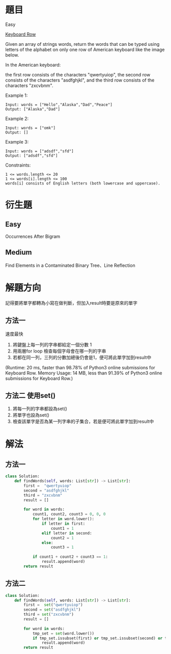# 題目
Easy

[Keyboard Row](https://leetcode.com/problems/keyboard-row/submissions/)

Given an array of strings words, return the words that can be typed using letters of the alphabet on only one row of American keyboard like the image below.

In the American keyboard:

the first row consists of the characters "qwertyuiop",
the second row consists of the characters "asdfghjkl", and
the third row consists of the characters "zxcvbnm".

Example 1:
```
Input: words = ["Hello","Alaska","Dad","Peace"]
Output: ["Alaska","Dad"]
```
Example 2:
```
Input: words = ["omk"]
Output: []
```
Example 3:
```
Input: words = ["adsdf","sfd"]
Output: ["adsdf","sfd"]
```

Constraints:
```
1 <= words.length <= 20
1 <= words[i].length <= 100
words[i] consists of English letters (both lowercase and uppercase). 
```

# 衍生題
## Easy
Occurrences After Bigram
## Medium
Find Elements in a Contaminated Binary Tree、Line Reflection


# 解題方向
記得要將單字都轉為小寫在做判斷，但加入result時要是原來的單字

## 方法一 
速度最快
1. 將鍵盤上每一列的字串都給定一個分數 1
2. 用兩層for loop 檢查每個字母會在哪一列的字串
3. 若都在同一列，三列的分數加總後仍會是1，便可將此單字加到result中

(Runtime: 20 ms, faster than 98.78% of Python3 online submissions for Keyboard Row.
Memory Usage: 14 MB, less than 91.39% of Python3 online submissions for Keyboard Row.)

## 方法二 使用set() 
1. 將每一列的字串都設為set()
2. 將單字也設為set()
3. 檢查該單字是否為某一列字串的子集合，若是便可將此單字加到result中

# 解法

## 方法一
```python
class Solution:
    def findWords(self, words: List[str]) -> List[str]:
        first =  "qwertyuiop"
        second = "asdfghjkl"
        third = "zxcvbnm"
        result = []
        
        for word in words:
            count1, count2, count3 = 0, 0, 0
            for letter in word.lower():
                if letter in first:
                    count1 = 1
                elif letter in second:
                    count2 = 1
                else:
                    count3 = 1
                
            if count1 + count2 + count3 == 1:
                result.append(word)
        return result
```

## 方法二
```python
class Solution:
    def findWords(self, words: List[str]) -> List[str]:
        first =  set("qwertyuiop")
        second = set("asdfghjkl")
        third = set("zxcvbnm")
        result = []
        
        for word in words:
            tmp_set = set(word.lower())
            if tmp_set.issubset(first) or tmp_set.issubset(second) or tmp_set.issubset(third):
                result.append(word)
        return result
```
